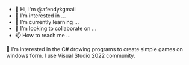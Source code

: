 - 👋 Hi, I’m @afendykgmail
- 👀 I’m interested in ...
- 🌱 I’m currently learning ...
- 💞️ I’m looking to collaborate on ...
- 📫 How to reach me ...

<!---
afendykgmail/afendykgmail is a ✨ special ✨ repository because its `README.md` (this file) appears on your GitHub profile.
You can click the Preview link to take a look at your changes.
--->
👀 I’m interested in the С# drowing programs to create simple games on windows form. I use Visual Studio 2022 community.
